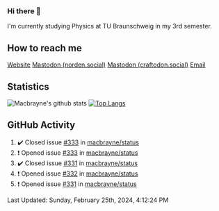 ### Hi there 👋
I'm currently studying Physics at TU Braunschweig in my 3rd semester.

## How to reach me
[Website](https://florentin-schleuss.de)
<a rel="me" href="https://norden.social/@florentin">Mastodon (norden.social)</a>
<a rel="me" href="https://craftodon.social/@frodolon">Mastodon (craftodon.social)</a>
[Email](mailto:hello@macbrayne.de)

## Statistics
![Macbrayne's github stats](https://github-readme-stats.vercel.app/api?username=macbrayne&count_private=true&show_icons=true&hide_rank=true&custom_title=macbrayne's%20GitHub%20Stats)
[![Top Langs](https://github-readme-stats.vercel.app/api/top-langs/?username=macbrayne&exclude_repo=liftron&layout=compact)](https://github.com/anuraghazra/github-readme-stats)
## GitHub Activity

<!--RECENT_ACTIVITY:start-->
1. ✔️ Closed issue [#333](https://github.com/macbrayne/status/issues/333) in [macbrayne/status](https://github.com/macbrayne/status)
2. ❗️ Opened issue [#333](https://github.com/macbrayne/status/issues/333) in [macbrayne/status](https://github.com/macbrayne/status)
3. ✔️ Closed issue [#331](https://github.com/macbrayne/status/issues/331) in [macbrayne/status](https://github.com/macbrayne/status)
4. ❗️ Opened issue [#332](https://github.com/macbrayne/status/issues/332) in [macbrayne/status](https://github.com/macbrayne/status)
5. ❗️ Opened issue [#331](https://github.com/macbrayne/status/issues/331) in [macbrayne/status](https://github.com/macbrayne/status)
<!--RECENT_ACTIVITY:end-->

<!--RECENT_ACTIVITY:last_update-->
Last Updated: Sunday, February 25th, 2024, 4:12:24 PM
<!--RECENT_ACTIVITY:last_update_end-->


<!--
**macbrayne/macbrayne** is a ✨ _special_ ✨ repository because its `README.md` (this file) appears on your GitHub profile.

Here are some ideas to get you started:

- 🔭 I’m currently working on ...
- 🌱 I’m currently learning ...
- 👯 I’m looking to collaborate on ...
- 🤔 I’m looking for help with ...
- 💬 Ask me about ...
- 📫 How to reach me: ...
- 😄 Pronouns: ...
- ⚡ Fun fact: ...
-->
